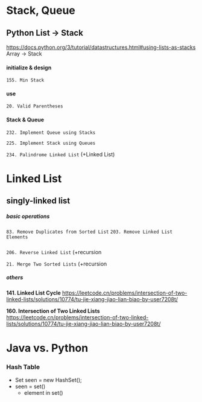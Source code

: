 # Stack, Queue
## Python List -> Stack
https://docs.python.org/3/tutorial/datastructures.html#using-lists-as-stacks
Array -> Stack

#### initialize & design
`155. Min Stack`
#### use
`20. Valid Parentheses`

#### Stack & Queue
`232. Implement Queue using Stacks`

`225. Implement Stack using Queues`

`234. Palindrome Linked List` (+Linked List)



# Linked List
## singly-linked list

##### basic operations
`83. Remove Duplicates from Sorted List`
`203. Remove Linked List Elements`

##### 

`206. Reverse Linked List` (+recursion

`21. Merge Two Sorted Lists` (+recursion

##### others

**141. Linked List Cycle**  https://leetcode.cn/problems/intersection-of-two-linked-lists/solutions/10774/tu-jie-xiang-jiao-lian-biao-by-user7208t/

**160. Intersection of Two Linked Lists**  https://leetcode.cn/problems/intersection-of-two-linked-lists/solutions/10774/tu-jie-xiang-jiao-lian-biao-by-user7208t/


# Java vs. Python
### Hash Table
- Set<ListNode> seen = new HashSet<ListNode>();
- seen = set()
  - element in set()
